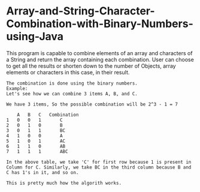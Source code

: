 Array-and-String-Character-Combination-with-Binary-Numbers-using-Java
=================================================

This program is capable to combine elements of an array and characters of a String and return the array containing each combination. User can choose to get all the results or shorten down to the number of Objects, array elements or characters in this case, in their result.
```
The combination is done using the binary numbers.
Example:
Let's see how we can combine 3 items A, B, and C.

We have 3 items, So the possible combination will be 2^3 - 1 = 7

    A   B   C   Combination
1   0   0   1       C       
2   0   1   0       B
3   0   1   1       BC
4   1   0   0       A
5   1   0   1       AC
6   1   1   0       AB
7   1   1   1       ABC

In the above table, we take 'C' for first row because 1 is present in Column for C. Similarly, we take BC in the third column because B and C has 1's in it, and so on.

This is pretty much how the algorith works.
```
